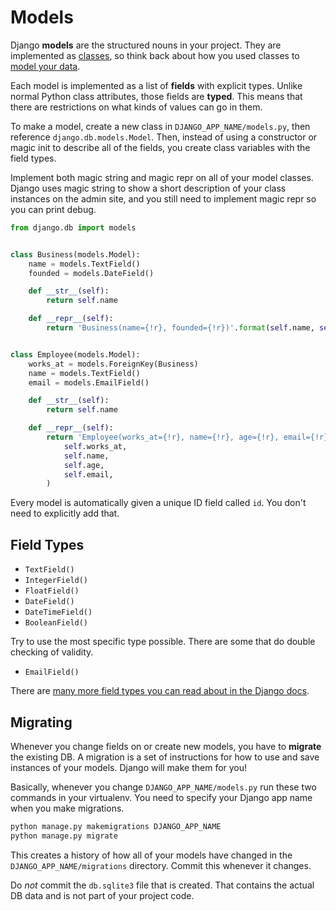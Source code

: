 # Models

Django **models** are the structured nouns in your project.
They are implemented as [classes](/notes/py-classes-basic.md), so think back about how you used classes to [model your data](/notes/py-classes-design.md).

Each model is implemented as a list of **fields** with explicit types.
Unlike normal Python class attributes, those fields are **typed**.
This means that there are restrictions on what kinds of values can go in them.

To make a model, create a new class in `DJANGO_APP_NAME/models.py`, then reference `django.db.models.Model`.
Then, instead of using a constructor or magic init to describe all of the fields, you create class variables with the field types.

Implement both magic string and magic repr on all of your model classes.
Django uses magic string to show a short description of your class instances on the admin site, and you still need to implement magic repr so you can print debug.

```py
from django.db import models


class Business(models.Model):
    name = models.TextField()
    founded = models.DateField()

    def __str__(self):
        return self.name

    def __repr__(self):
        return 'Business(name={!r}, founded={!r})'.format(self.name, self.founded)


class Employee(models.Model):
    works_at = models.ForeignKey(Business)
    name = models.TextField()
    email = models.EmailField()

    def __str__(self):
        return self.name

    def __repr__(self):
        return 'Employee(works_at={!r}, name={!r}, age={!r}, email={!r})'.format(
            self.works_at,
            self.name,
            self.age,
            self.email,
        )
```

Every model is automatically given a unique ID field called `id`.
You don't need to explicitly add that.

## Field Types

* `TextField()`
* `IntegerField()`
* `FloatField()`
* `DateField()`
* `DateTimeField()`
* `BooleanField()`

Try to use the most specific type possible.
There are some that do double checking of validity.

* `EmailField()`

There are [many more field types you can read about in the Django docs](https://docs.djangoproject.com/en/1.9/ref/models/fields/#field-types).

## Migrating

Whenever you change fields on or create new models, you have to **migrate** the existing DB.
A migration is a set of instructions for how to use and save instances of your models.
Django will make them for you!

Basically, whenever you change `DJANGO_APP_NAME/models.py` run these two commands in your virtualenv.
You need to specify your Django app name when you make migrations.

```bash
python manage.py makemigrations DJANGO_APP_NAME
python manage.py migrate
```

This creates a history of how all of your models have changed in the `DJANGO_APP_NAME/migrations` directory.
Commit this whenever it changes.

Do _not_ commit the `db.sqlite3` file that is created.
That contains the actual DB data and is not part of your project code.

